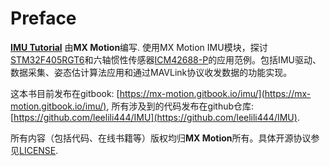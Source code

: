 # Preface

[**IMU Tutorial**](https://mx-motion.gitbook.io/imu/) 由**MX Motion**编写. 使用MX Motion IMU模块，探讨[STM32F405RGT6](https://www.st.com/resource/en/datasheet/dm00037051.pdf)和六轴惯性传感器[ICM42688-P](https://invensense.tdk.com/download-pdf/icm-42688-p-datasheet/)的应用范例。包括IMU驱动、数据采集、姿态估计算法应用和通过MAVLink协议收发数据的功能实现。

这本书目前发布在gitbook: [https://mx-motion.gitbook.io/imu/](https://mx-motion.gitbook.io/imu/), 所有涉及到的代码发布在github仓库: [https://github.com/leelili444/IMU](https://github.com/leelili444/IMU).


所有内容（包括代码、在线书籍等）版权均归**MX Motion**所有。具体开源协议参见[LICENSE](https://github.com/leelili444/IMU/blob/main/LICENSE.txt).